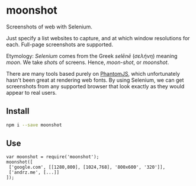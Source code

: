 # moonshot
Screenshots of web with Selenium.

Just specify a list websites to capture, and at which window resolutions for each. Full-page screenshots are supported.

Etymology: *Selenium* comes from the Greek *selēnē* (*σελήνη*) meaning *moon*. We take *shot*s of screens. Hence, *moon*-*shot*, or *moonshot*. 

There are many tools based purely on [PhantomJS], which unfortunately hasn't been great at rendering web fonts.
By using Selenium, we can get screenshots from any supported browser that look exactly as they would appear to real users.

## Install

```sh
npm i --save moonshot
```

## Use

```
var moonshot = require('moonshot');
moonshot([
 ['google.com', [[1280,800], [1024,768], '800x600', '320']],
 ['andrz.me', [...]]
]);
```

[phantomjs]: http://phantomjs.org/
